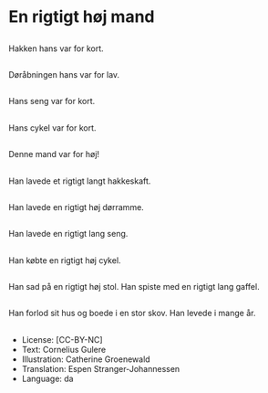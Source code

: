 # En rigtigt høj mand

##
Hakken hans var for  kort.

##
Døråbningen hans var for lav.

##
Hans seng var for  kort.

##
Hans cykel var for  kort.

##
Denne mand var for høj!

##
Han lavede et rigtigt langt hakkeskaft.

##
Han lavede en rigtigt høj dørramme.

##
Han lavede en rigtigt lang seng.

##
Han købte en rigtigt høj cykel.

##
Han sad på en rigtigt høj stol. Han spiste med en rigtigt lang gaffel.

##
Han forlod sit hus og boede i en stor skov. Han levede i mange år.

##
* License: [CC-BY-NC]
* Text: Cornelius Gulere
* Illustration: Catherine Groenewald
* Translation: Espen Stranger-Johannessen
* Language: da
